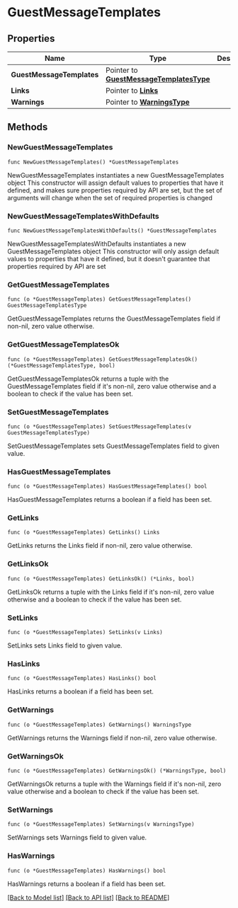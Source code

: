 # GuestMessageTemplates

## Properties

Name | Type | Description | Notes
------------ | ------------- | ------------- | -------------
**GuestMessageTemplates** | Pointer to [**GuestMessageTemplatesType**](GuestMessageTemplatesType.md) |  | [optional] 
**Links** | Pointer to [**Links**](Links.md) |  | [optional] 
**Warnings** | Pointer to [**WarningsType**](WarningsType.md) |  | [optional] 

## Methods

### NewGuestMessageTemplates

`func NewGuestMessageTemplates() *GuestMessageTemplates`

NewGuestMessageTemplates instantiates a new GuestMessageTemplates object
This constructor will assign default values to properties that have it defined,
and makes sure properties required by API are set, but the set of arguments
will change when the set of required properties is changed

### NewGuestMessageTemplatesWithDefaults

`func NewGuestMessageTemplatesWithDefaults() *GuestMessageTemplates`

NewGuestMessageTemplatesWithDefaults instantiates a new GuestMessageTemplates object
This constructor will only assign default values to properties that have it defined,
but it doesn't guarantee that properties required by API are set

### GetGuestMessageTemplates

`func (o *GuestMessageTemplates) GetGuestMessageTemplates() GuestMessageTemplatesType`

GetGuestMessageTemplates returns the GuestMessageTemplates field if non-nil, zero value otherwise.

### GetGuestMessageTemplatesOk

`func (o *GuestMessageTemplates) GetGuestMessageTemplatesOk() (*GuestMessageTemplatesType, bool)`

GetGuestMessageTemplatesOk returns a tuple with the GuestMessageTemplates field if it's non-nil, zero value otherwise
and a boolean to check if the value has been set.

### SetGuestMessageTemplates

`func (o *GuestMessageTemplates) SetGuestMessageTemplates(v GuestMessageTemplatesType)`

SetGuestMessageTemplates sets GuestMessageTemplates field to given value.

### HasGuestMessageTemplates

`func (o *GuestMessageTemplates) HasGuestMessageTemplates() bool`

HasGuestMessageTemplates returns a boolean if a field has been set.

### GetLinks

`func (o *GuestMessageTemplates) GetLinks() Links`

GetLinks returns the Links field if non-nil, zero value otherwise.

### GetLinksOk

`func (o *GuestMessageTemplates) GetLinksOk() (*Links, bool)`

GetLinksOk returns a tuple with the Links field if it's non-nil, zero value otherwise
and a boolean to check if the value has been set.

### SetLinks

`func (o *GuestMessageTemplates) SetLinks(v Links)`

SetLinks sets Links field to given value.

### HasLinks

`func (o *GuestMessageTemplates) HasLinks() bool`

HasLinks returns a boolean if a field has been set.

### GetWarnings

`func (o *GuestMessageTemplates) GetWarnings() WarningsType`

GetWarnings returns the Warnings field if non-nil, zero value otherwise.

### GetWarningsOk

`func (o *GuestMessageTemplates) GetWarningsOk() (*WarningsType, bool)`

GetWarningsOk returns a tuple with the Warnings field if it's non-nil, zero value otherwise
and a boolean to check if the value has been set.

### SetWarnings

`func (o *GuestMessageTemplates) SetWarnings(v WarningsType)`

SetWarnings sets Warnings field to given value.

### HasWarnings

`func (o *GuestMessageTemplates) HasWarnings() bool`

HasWarnings returns a boolean if a field has been set.


[[Back to Model list]](../README.md#documentation-for-models) [[Back to API list]](../README.md#documentation-for-api-endpoints) [[Back to README]](../README.md)


